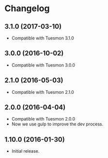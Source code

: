 # Changelog #


## 3.1.0 (2017-03-10)
- Compatible with Tuesmon 3.1.0


## 3.0.0 (2016-10-02)
- Compatible with Tuesmon 3.0.0


## 2.1.0 (2016-05-03)
- Compatible with Tuesmon 2.1.0


## 2.0.0 (2016-04-04)
- Compatible with Tuesmon 2.0.0
- Now we use gulp to improve the dev process.


## 1.10.0 (2016-01-30)
- Initial release.
